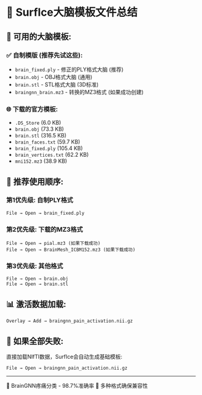 # 🧠 SurfIce大脑模板文件总结

## 📁 可用的大脑模板:

### ✅ 自制模版 (推荐先试这些):
- `brain_fixed.ply` - 修正的PLY格式大脑 (推荐)
- `brain.obj` - OBJ格式大脑 (通用)
- `brain.stl` - STL格式大脑 (3D标准)
- `braingnn_brain.mz3` - 转换的MZ3格式 (如果成功创建)

### 🌐 下载的官方模板:
- `.DS_Store` (6.0 KB)
- `brain.obj` (73.3 KB)
- `brain.stl` (316.5 KB)
- `brain_faces.txt` (59.7 KB)
- `brain_fixed.ply` (105.4 KB)
- `brain_vertices.txt` (62.2 KB)
- `mni152.mz3` (38.9 KB)

## 🚀 推荐使用顺序:

### 第1优先级: 自制PLY格式
```
File → Open → brain_fixed.ply
```

### 第2优先级: 下载的MZ3格式
```
File → Open → pial.mz3 (如果下载成功)
File → Open → BrainMesh_ICBM152.mz3 (如果下载成功)
```

### 第3优先级: 其他格式
```
File → Open → brain.obj
File → Open → brain.stl
```

## 📊 激活数据加载:
```
Overlay → Add → braingnn_pain_activation.nii.gz
```

## 🎯 如果全部失败:
直接加载NIfTI数据，SurfIce会自动生成基础模板:
```
File → Open → braingnn_pain_activation.nii.gz
```

---
🧠 BrainGNN疼痛分类 - 98.7%准确率
🎯 多种格式确保兼容性
